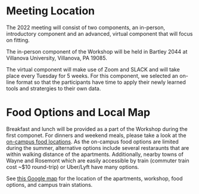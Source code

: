 # Meeting Location

The 2022 meeting will consist of two components, an in-person, introductory component and an advanced, virtual component that will focus on fitting. 

The in-person component of the Workshop will be held in Bartley 2044 at Villanova University, Villanova, PA 19085.

The virtual component will make use of Zoom and SLACK and will take place every Tuesday for 5 weeks.  For this component, we selected an on-line format so that the participants have time to apply their newly learned tools and stratergies to their own data. 

# Food Options and Local Map

Breakfast and lunch will be provided as a part of the Workshop during the first componet. For dinners and weekend meals, please take a look at the [on-campus food locations](https://www1.villanova.edu/villanova/services/dining/hours/summer.html). As the on-campus food options are limited during the summer, alternative options include several restaraunts that are within walking distance of the apartments. Additionally, nearby towns of Wayne and Rosemont which are easily accessible by train (commuter train cost ~$10 round-trip) or Uber/Lyft have many options.

See [this Google map](https://www.google.com/maps/d/u/0/edit?mid=1CXy-6eKw8B0w9K0ihKAImw84rUmCMUk&usp=sharing) for the location of the apartments, workshop, food options, and campus train stations.
